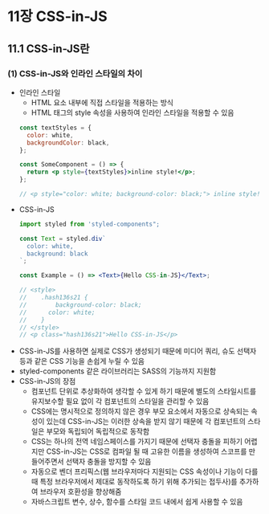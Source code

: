 # 11장 CSS-in-JS

## 11.1 CSS-in-JS란

### (1) CSS-in-JS와 인라인 스타일의 차이

- 인라인 스타일
  - HTML 요소 내부에 직접 스타일을 적용하는 방식
  - HTML 태그의 style 속성을 사용하여 인라인 스타일을 적용할 수 있음
  ```jsx
  const textStyles = {
    color: white,
    backgroundColor: black,
  };

  const SomeComponent = () => {
    return <p style={textStyles}>inline style!</p>;
  };

  // <p style="color: white; background-color: black;"> inline style!</p>
  ```
- CSS-in-JS
  ```jsx
  import styled from 'styled-components";

  const Text = styled.div`
  	color: white,
  	background: black
  `;

  const Example = () => <Text>{Hello CSS-in-JS}</Text>;

  // <style>
  //	.hash136s21 {
  //		background-color: black;
  //	  color: white;
  //	}
  // </style>
  // <p class="hash136s21">Hello CSS-in-JS</p>
  ```
- CSS-in-JS를 사용하면 실제로 CSS가 생성되기 때문에 미디어 쿼리, 슈도 선택자 등과 같은 CSS 기능을 손쉽게 누릴 수 있음
- styled-components 같은 라이브러리는 SASS의 기능까지 지원함
- CSS-in-JS의 장점
  - 컴포넌트 단위로 추상화하여 생각할 수 있게 하기 때문에 별도의 스타일시트를 유지보수할 필요 없이 각 컴포넌트의 스타일을 관리할 수 있음
  - CSS에는 명시적으로 정의하지 않은 경우 부모 요소에서 자동으로 상속되는 속성이 있는데 CSS-in-JS는 이러한 상속을 받지 않기 때문에 각 컴포넌트의 스타일은 부모와 독립되어 독립적으로 동작함
  - CSS는 하나의 전역 네임스페이스를 가지기 때문에 선택자 충돌을 피하기 어렵지만 CSS-in-JS는 CSS로 컴파일 될 때 고유한 이름을 생성하여 스코프를 만들어주면서 선택자 충돌을 방지할 수 있음
  - 자동으로 벤더 프리픽스(웹 브라우저마다 지원되는 CSS 속성이나 기능이 다를 때 특정 브라우저에서 제대로 동작하도록 하기 위해 추가되는 접두사)를 추가하여 브라우저 호환성을 향상해줌
  - 자바스크립트 변수, 상수, 함수를 스타일 코드 내에서 쉽게 사용할 수 있음
